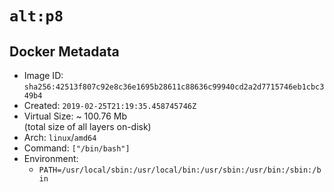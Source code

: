 # `alt:p8`

## Docker Metadata

- Image ID: `sha256:42513f807c92e8c36e1695b28611c88636c99940cd2a2d7715746eb1cbc349b4`
- Created: `2019-02-25T21:19:35.458745746Z`
- Virtual Size: ~ 100.76 Mb  
  (total size of all layers on-disk)
- Arch: `linux`/`amd64`
- Command: `["/bin/bash"]`
- Environment:
  - `PATH=/usr/local/sbin:/usr/local/bin:/usr/sbin:/usr/bin:/sbin:/bin`
